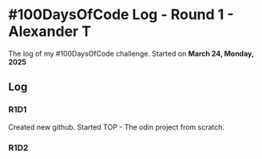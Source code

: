 # #100DaysOfCode Log - Round 1 - Alexander T

The log of my #100DaysOfCode challenge. Started on **March 24, Monday, 2025**

## Log

### R1D1 
Created new github. Started TOP - The odin project from scratch. 

### R1D2
